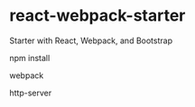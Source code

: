 # react-webpack-starter
Starter with React, Webpack, and Bootstrap

npm install

webpack

http-server
